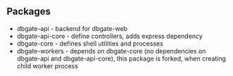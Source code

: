 ## Packages
* dbgate-api - backend for dbgate-web
* dbgate-api-core - define controllers, adds express dependency
* dbgate-core - defines shell utilities and processes
* dbgate-workers - depends on dbgate-core (no dependencies on dbgate-api and dbgate-api-core), this package is forked, when creating child worker process